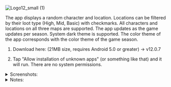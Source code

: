 ![Logo12_small (1)](https://user-images.githubusercontent.com/22829567/153646045-f8fff450-a9b9-4832-8cce-53e9fe1f6eb9.png)


The app displays a random character and location. Locations can be filtered by their loot type (High, Mid, Basic) with checkmarks. All characters and locations on all three maps are supported. The app updates as the game updates per season. System dark theme is supported. The color theme of the app corresponds with the color theme of the game season.

1. Download here: (21MB size, requires Android 5.0 or greater) -> v12.0.7

2. Tap "Allow installation of unknown apps" (or something like that) and it will run. There are no system permissions.

<details><summary>Screenshots:</summary>
  
New Legend:
  
![Screenshot_20210510-130613_Apex Legends Randomizer](https://user-images.githubusercontent.com/22829567/117718447-efb5ad00-b190-11eb-9994-e1056449d5f2.jpg)

New Location:

![Screenshot_20210510-130620_Apex Legends Randomizer](https://user-images.githubusercontent.com/22829567/117718521-078d3100-b191-11eb-93e0-754ea740564a.jpg)

Dark theme supported:

![Screenshot_20210510-131142_Apex Legends Randomizerdarks9](https://user-images.githubusercontent.com/22829567/117718763-5fc43300-b191-11eb-9965-cd693d6e5341.jpg)

</details>

<details><summary>Notes:</summary>


Additional features that could be added:
* Zooming into the map, which would zoom in on the marker as well
* Character blacklisting/whitelisting using a dialog window of checkmarks when pressing the character image (this is currently being worked on)
* Location blacklisting/whitelisting per loot tier (three buttons can be added above the checkmarks to filter certain locations, but these need to be saved per map so that when the user switches the map and back, data won't be lost)
* Saving a preset of both map location and character whitelist/blacklist selections so that when the user quits the app and comes back, the data will be preserved and not reset to default again)

Version system: x.y.z

* x = Season number
* y = Game patch number (only town takeovers are counted, starting at 0 before any additional patches, usually there is only one per season, so 1 would equal the first town takeover, 2 would be the second if there is one, etc.)
* z = App update number (this number starts at 1 and goes up for each update of the app released per game patch.)

</details>
